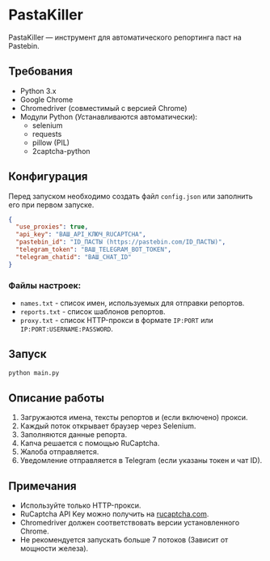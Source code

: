 # PastaKiller

PastaKiller — инструмент для автоматического репортинга паст на Pastebin.

## Требования

- Python 3.x
- Google Chrome
- Chromedriver (совместимый с версией Chrome)
- Модули Python (Устанавливаются автоматически):
  - selenium
  - requests
  - pillow (PIL)
  - 2captcha-python

## Конфигурация

Перед запуском необходимо создать файл `config.json` или заполнить его при первом запуске.

```json
{
  "use_proxies": true,
  "api_key": "ВАШ_API_КЛЮЧ_RUCAPTCHA",
  "pastebin_id": "ID_ПАСТЫ (https://pastebin.com/ID_ПАСТЫ)",
  "telegram_token": "ВАШ_TELEGRAM_BOT_TOKEN",
  "telegram_chatid": "ВАШ_CHAT_ID"
}
```

### Файлы настроек:

- `names.txt` - список имен, используемых для отправки репортов.
- `reports.txt` - список шаблонов репортов.
- `proxy.txt` - список HTTP-прокси в формате `IP:PORT` или `IP:PORT:USERNAME:PASSWORD`.

## Запуск

```bash
python main.py
```

## Описание работы

1. Загружаются имена, тексты репортов и (если включено) прокси.
2. Каждый поток открывает браузер через Selenium.
3. Заполняются данные репорта.
4. Капча решается с помощью RuCaptcha.
5. Жалоба отправляется.
6. Уведомление отправляется в Telegram (если указаны токен и чат ID).

## Примечания

- Используйте только HTTP-прокси.
- RuCaptcha API Key можно получить на [rucaptcha.com](https://rucaptcha.com/).
- Chromedriver должен соответствовать версии установленного Chrome.
- Не рекомендуется запускать больше 7 потоков (Зависит от мощности железа).

